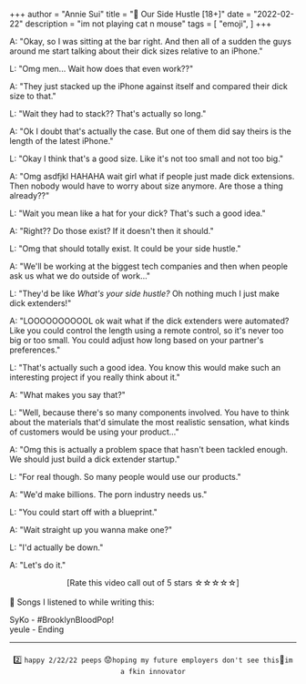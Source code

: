 +++
author = "Annie Sui"
title = "🍆 Our Side Hustle [18+]"
date = "2022-02-22"
description = "im not playing cat n mouse"
tags = [
    "emoji",
]
+++

A: "Okay, so I was sitting at the bar right. And then all of a sudden the guys around me start talking about their dick sizes relative to an iPhone."

L: "Omg men... Wait how does that even work??"

A: "They just stacked up the iPhone against itself and compared their dick size to that."

L: "Wait they had to stack?? That's actually so long."

A: "Ok I doubt that's actually the case. But one of them did say theirs is the length of the latest iPhone."

L: "Okay I think that's a good size. Like it's not too small and not too big."

A: "Omg asdfjkl HAHAHA wait girl what if people just made dick extensions. Then nobody would have to worry about size anymore. Are those a thing already??"

L: "Wait you mean like a hat for your dick? That's such a good idea."

A: "Right?? Do those exist? If it doesn't then it should."

L: "Omg that should totally exist. It could be your side hustle."

A: "We'll be working at the biggest tech companies and then when people ask us what we do outside of work..."

L: "They'd be like <i>What's your side hustle?</i> Oh nothing much I just make dick extenders!"

A: "LOOOOOOOOOOL ok wait what if the dick extenders were automated? Like you could control the length using a remote control, so it's never too big or too small. You could adjust how long based on your partner's preferences."

L: "That's actually such a good idea. You know this would make such an interesting project if you really think about it."

A: "What makes you say that?"

L: "Well, because there's so many components involved. You have to think about the materials that'd simulate the most realistic sensation, what kinds of customers would be using your product..."

A: "Omg this is actually a problem space that hasn't been tackled enough. We should just build a dick extender startup."

L: "For real though. So many people would use our products."

A: "We'd make billions. The porn industry needs us."

L: "You could start off with a blueprint."

A: "Wait straight up you wanna make one?"

L: "I'd actually be down."

A: "Let's do it."


<div style="text-align: center">
[Rate this video call out of 5 stars ☆☆☆☆☆]
</div>


<br>
🎵 Songs I listened to while writing this:

SyKo - #BrooklynBloodPop! <br>
yeule - Ending

***
<div style="text-align: center; margin-top: 20px"
	<p><span class="nowrap"><span class="emojify">2️⃣</span> <code>happy 2/22/22 peeps</code></span> <span class="nowrap"><span class="emojify">😟</span><code>hoping my future employers don't see this</code></span><span class="nowrap"><span class="emojify">🤤</span><code>im a fkin innovator</code></span></p>
</div>
